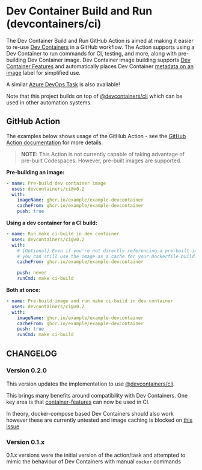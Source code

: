 # Dev Container Build and Run (devcontainers/ci)

The Dev Container Build and Run GitHub Action is aimed at making it easier to re-use [Dev Containers](https://containers.dev) in a GitHub workflow. The Action supports using a Dev Container to run commands for CI, testing, and more, along with pre-building Dev Container image. Dev Container image building supports [Dev Container Features](https://containers.dev/implementors/features/#devcontainer-json-properties) and automatically places Dev Container [metadata on an image](https://containers.dev/implementors/spec/#image-metadata) label for simplified use.

A similar [Azure DevOps Task](./docs/azure-devops-task.md) is also available!

Note that this project builds on top of [@devcontainers/cli](https://www.npmjs.com/package/@devcontainers/cli) which can be used in other automation systems.

## GitHub Action
The examples below shows usage of the GitHub Action - see the [GitHub Action documentation](./docs/github-action.md) for more details.

> **NOTE:** This Action is not currently capable of taking advantage of pre-built Codespaces. However, pre-built images are supported.


**Pre-building an image:**

```yaml
- name: Pre-build dev container image
  uses: devcontainers/ci@v0.2
  with:
    imageName: ghcr.io/example/example-devcontainer
    cacheFrom: ghcr.io/example/example-devcontainer
    push: true
```

**Using a dev container for a CI build:**

```yaml
- name: Run make ci-build in dev container
  uses: devcontainers/ci@v0.2
  with:    
    # [Optional] Even if you're not directly referencing a pre-built image,
    # you can still use the image as a cache for your Dockerfile build.
    cacheFrom: ghcr.io/example/example-devcontainer

    push: never
    runCmd: make ci-build
```

**Both at once:**

```yaml
- name: Pre-build image and run make ci-build in dev container
  uses: devcontainers/ci@v0.2
  with:
    imageName: ghcr.io/example/example-devcontainer
    cacheFrom: ghcr.io/example/example-devcontainer
    push: true
    runCmd: make ci-build
```

## CHANGELOG

### Version 0.2.0

This version updates the implementation to use [@devcontainers/cli](https://www.npmjs.com/package/@devcontainers/cli).

This brings many benefits around compatibility with Dev Containers. One key area is that [container-features](https://code.visualstudio.com/docs/remote/containers#_dev-container-features-preview) can now be used in CI.

In theory, docker-compose based Dev Containers should also work however these are currently untested and image caching is blocked on [this issue](https://github.com/devcontainers/cli/issues/10)

### Version 0.1.x

0.1.x versions were the initial version of the action/task and attempted to mimic the behaviour of Dev Containers with manual `docker` commands
